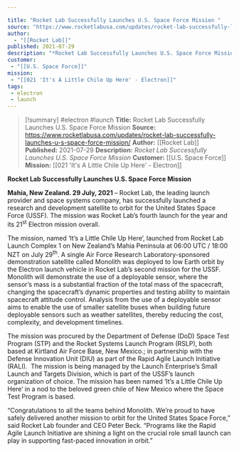 ```yaml
---

title: "Rocket Lab Successfully Launches U.S. Space Force Mission "
source: "https://www.rocketlabusa.com/updates/rocket-lab-successfully-launches-u-s-space-force-mission/"
author:
  - "[[Rocket Lab]]"
published: 2021-07-29
description: "*Rocket Lab Successfully Launches U.S. Space Force Mission*"
customer:
 - "[[U.S. Space Force]]"
mission:
 - "[[021 'It's A Little Chile Up Here' - Electron]]"
tags:
 - electron
 - launch
---
```

>[!summary]
#electron #launch
**Title:** Rocket Lab Successfully Launches U.S. Space Force Mission 
**Source:** https://www.rocketlabusa.com/updates/rocket-lab-successfully-launches-u-s-space-force-mission/
**Author:** [[Rocket Lab]]
**Published:** 2021-07-29
**Description:** *Rocket Lab Successfully Launches U.S. Space Force Mission*
**Customer:** [[U.S. Space Force]]
**Mission:** [[021 'It's A Little Chile Up Here' - Electron]]

**Rocket Lab Successfully Launches U.S. Space Force Mission**

**Mahia, New Zealand. 29 July, 2021** – Rocket Lab, the leading launch provider and space systems company, has successfully launched a research and development satellite to orbit for the United States Space Force (USSF). The mission was Rocket Lab’s fourth launch for the year and its 21<sup>st</sup> Electron mission overall.

The mission, named ‘It’s a Little Chile Up Here’, launched from Rocket Lab Launch Complex 1 on New Zealand’s Mahia Peninsula at 06:00 UTC / 18:00 NZT on July 29<sup>th</sup>. A single Air Force Research Laboratory-sponsored demonstration satellite called Monolith was deployed to low Earth orbit by the Electron launch vehicle in Rocket Lab’s second mission for the USSF. Monolith will demonstrate the use of a deployable sensor, where the sensor’s mass is a substantial fraction of the total mass of the spacecraft, changing the spacecraft’s dynamic properties and testing ability to maintain spacecraft attitude control. Analysis from the use of a deployable sensor aims to enable the use of smaller satellite buses when building future deployable sensors such as weather satellites, thereby reducing the cost, complexity, and development timelines.

The mission was procured by the Department of Defense (DoD) Space Test Program (STP) and the Rocket Systems Launch Program (RSLP), both based at Kirtland Air Force Base, New Mexico.; in partnership with the Defense Innovation Unit (DIU) as part of the Rapid Agile Launch Initiative (RALI).  The mission is being managed by the Launch Enterprise’s Small Launch and Targets Division, which is part of the USSF’s launch organization of choice. The mission has been named ‘It’s a Little Chile Up Here’ in a nod to the beloved green chile of New Mexico where the Space Test Program is based.

“Congratulations to all the teams behind Monolith. We’re proud to have safely delivered another mission to orbit for the United States Space Force,” said Rocket Lab founder and CEO Peter Beck. “Programs like the Rapid Agile Launch Initiative are shining a light on the crucial role small launch can play in supporting fast-paced innovation in orbit.”